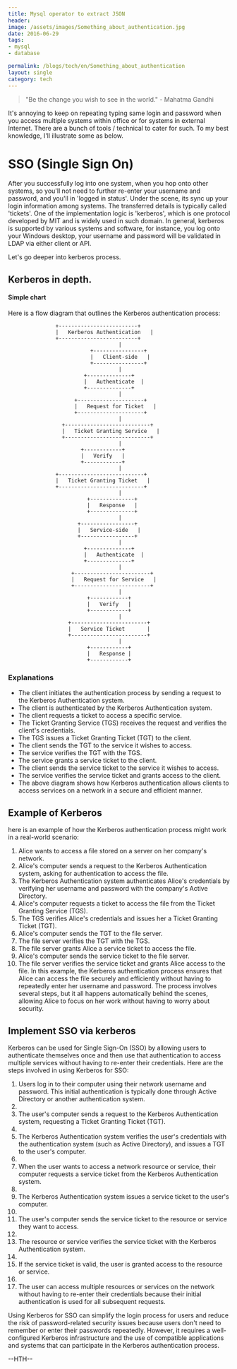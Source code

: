 ```yaml
---
title: Mysql operator to extract JSON
header:
image: /assets/images/Something_about_authentication.jpg
date: 2016-06-29
tags:
- mysql
- database

permalink: /blogs/tech/en/Something_about_authentication
layout: single
category: tech
---
```

> "Be the change you wish to see in the world." - Mahatma Gandhi

It's annoying to keep on repeating typing same login and password when you access multiple systems within office or for systems in external Internet. There are a bunch of  tools / technical to cater for such. 
To my best knowledge, I'll illustrate some as below.

# SSO (Single Sign On)

After you successfully log into one system,  when you hop onto other systems, so you'll not need to further re-enter your username and password, and you'll in 'logged in status'. 
Under the scene, its sync up your login information among systems. The transferred details is typically called 'tickets'. 
One of the implementation logic is 'kerberos', which is one protocol developed by MIT and is widely used in such domain.
In general, kerberos is supported by various systems and software, for instance, you log onto your Windows desktop, your username and password will be validated in LDAP via either client or API.

Let's go deeper into kerberos process.

## Kerberos in depth.

#### Simple chart
Here is a flow diagram that outlines the Kerberos authentication process:

```shell
               +-------------------------+
               |   Kerberos Authentication   |
               +-------------------------+
                                   |
                          +----------------+
                          |   Client-side   |
                          +----------------+
                                   |
                        +--------------+
                        |   Authenticate  |
                        +--------------+
                                   |
                     +---------------------+
                     |   Request for Ticket   |
                     +---------------------+
                                   |
                 +---------------------------+
                 |   Ticket Granting Service   |
                 +---------------------------+
                                   |
                       +------------+
                       |   Verify   |
                       +------------+
                                   |
               +---------------------------+
               |   Ticket Granting Ticket   |
               +---------------------------+
                                   |
                         +--------------+
                         |   Response   |
                         +--------------+
                                   |
                      +-----------------+
                      |   Service-side   |
                      +-----------------+
                                   |
                        +--------------+
                        |   Authenticate  |
                        +--------------+
                                   |
                    +------------------------+
                    |   Request for Service   |
                    +------------------------+
                                   |
                         +------------+
                         |   Verify   |
                         +------------+
                                   |
                   +------------------------+
                   |   Service Ticket       |
                   +------------------------+
                                   |
                         +------------+
                         |   Response |
                         +------------+

```
### Explanations


 - The client initiates the authentication process by sending a request to the Kerberos Authentication system.
 - The client is authenticated by the Kerberos Authentication system.
 - The client requests a ticket to access a specific service.
 - The Ticket Granting Service (TGS) receives the request and verifies the client's credentials.
 - The TGS issues a Ticket Granting Ticket (TGT) to the client.
 - The client sends the TGT to the service it wishes to access.
 - The service verifies the TGT with the TGS.
 - The service grants a service ticket to the client.
 - The client sends the service ticket to the service it wishes to access.
 - The service verifies the service ticket and grants access to the client.
 - The above diagram shows how Kerberos authentication allows clients to access services on a network in a secure and efficient manner.

## Example of Kerberos

here is an example of how the Kerberos authentication process might work in a real-world scenario:

 1. Alice wants to access a file stored on a server on her company's network.
 1. Alice's computer sends a request to the Kerberos Authentication system, asking for authentication to access the file.
 1. The Kerberos Authentication system authenticates Alice's credentials by verifying her username and password with the company's Active Directory.
 1. Alice's computer requests a ticket to access the file from the Ticket Granting Service (TGS).
 1. The TGS verifies Alice's credentials and issues her a Ticket Granting Ticket (TGT).
 1. Alice's computer sends the TGT to the file server.
 1. The file server verifies the TGT with the TGS.
 1. The file server grants Alice a service ticket to access the file.
 1. Alice's computer sends the service ticket to the file server.
 1. The file server verifies the service ticket and grants Alice access to the file.
In this example, the Kerberos authentication process ensures that Alice can access the file securely and efficiently without having to repeatedly enter her username and password. The process involves several steps, but it all happens automatically behind the scenes, allowing Alice to focus on her work without having to worry about security.

## Implement SSO via kerberos
Kerberos can be used for Single Sign-On (SSO) by allowing users to authenticate themselves once and then use that authentication to access multiple services without having to re-enter their credentials. Here are the steps involved in using Kerberos for SSO:

 1. Users log in to their computer using their network username and password. This initial authentication is typically done through Active Directory or another authentication system.
 1. 
 1. The user's computer sends a request to the Kerberos Authentication system, requesting a Ticket Granting Ticket (TGT).
 1. 
 1. The Kerberos Authentication system verifies the user's credentials with the authentication system (such as Active Directory), and issues a TGT to the user's computer.
 1. 
 1. When the user wants to access a network resource or service, their computer requests a service ticket from the Kerberos Authentication system.
 1. 
 1. The Kerberos Authentication system issues a service ticket to the user's computer.
 1. 
 1. The user's computer sends the service ticket to the resource or service they want to access.
 1. 
 1. The resource or service verifies the service ticket with the Kerberos Authentication system.
 1. 
 1. If the service ticket is valid, the user is granted access to the resource or service.
 1. 
 1. The user can access multiple resources or services on the network without having to re-enter their credentials because their initial authentication is used for all subsequent requests.

Using Kerberos for SSO can simplify the login process for users and reduce the risk of password-related security issues because users don't need to remember or enter their passwords repeatedly. However, it requires a well-configured Kerberos infrastructure and the use of compatible applications and systems that can participate in the Kerberos authentication process.

--HTH--



